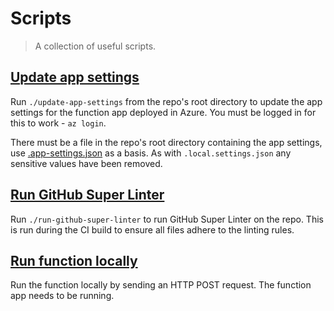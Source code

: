 # Scripts

> A collection of useful scripts.

## [Update app settings](./update-app-settings)

Run `./update-app-settings` from the repo's root directory to update the app
settings for the function app deployed in Azure. You must be logged in for this
to work - `az login`.

There must be a file in the repo's root directory containing the app settings,
use [.app-settings.json](../.app-settings.json) as a basis. As with
`.local.settings.json` any sensitive values have been removed.

## [Run GitHub Super Linter](./run-github-super-linter)

Run `./run-github-super-linter` to run GitHub Super Linter on the repo. This is
run during the CI build to ensure all files adhere to the linting rules.

## [Run function locally](./run-function-locally)

Run the function locally by sending an HTTP POST request. The function
app needs to be running.
